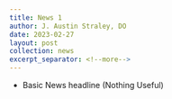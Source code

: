 ```yaml
---
title: News 1
author: J. Austin Straley, DO
date: 2023-02-27
layout: post
collection: news
excerpt_separator: <!--more-->
---
```



- Basic News headline (Nothing Useful)